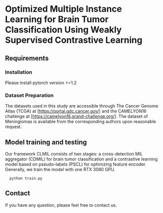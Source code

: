 # Optimized Multiple Instance Learning for Brain Tumor Classification Using Weakly Supervised Contrastive Learning
## Requirements
 ### Installation
Please install pytorch version >=1.2
 ### Dataset Preparation
The datasets used in this study are accessible through The Cancer Genome Atlas (TCGA) at [https://portal.gdc.cancer.gov/] and the CAMELYON16 challenge at [https://camelyon16.grand-challenge.org/]. The dataset of Meningiomas is available from the corresponding authors upon reasonable request.
 ## Model training and testing
Our framework CLMIL consists of two stages: a cross-detection MIL aggregator (CDMIL) for brain tumor classification and a contrastive learning model based on pseudo-labels (PSCL) for optimizing feature encoder. Generally, we train the model with one RTX 3080 GPU. 
 ~~~~~~~~~~~~~~~~~~
   python train.py 
 ~~~~~~~~~~~~~~~~~~

## Contact
If you have any question, please feel free to contact us. 
